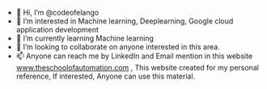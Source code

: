 - 👋 Hi, I’m @codeofelango
- 👀 I’m interested in Machine learning, Deeplearning, Google cloud application development
- 🌱 I’m currently learning Machine learning
- 💞️ I’m looking to collaborate on anyone interested in this area.
- 📫 Anyone can reach me by LinkedIn and Email mention in this website www.theschoolofautomation.com , This website created for my personal reference, If interested, Anyone can use this material.

<!---
codeofelango/codeofelango is a ✨ special ✨ repository because its `README.md` (this file) appears on your GitHub profile.
You can click the Preview link to take a look at your changes.
--->
